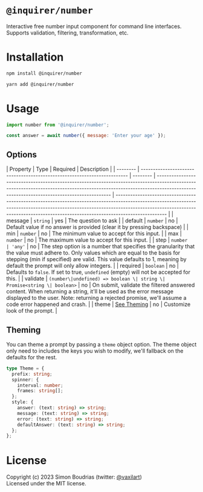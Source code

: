 # `@inquirer/number`

Interactive free number input component for command line interfaces. Supports validation, filtering, transformation, etc.

# Installation

```sh
npm install @inquirer/number

yarn add @inquirer/number
```

# Usage

```js
import number from '@inquirer/number';

const answer = await number({ message: 'Enter your age' });
```

## Options

| Property | Type                                                                     | Required | Description                                                                                                                                                                                                             |
| -------- | ------------------------------------------------------------------------ | -------- | ----------------------------------------------------------------------------------------------------------------------------------------------------------------------------------------------------------------------- | --------------------------------------------------------------------------------------------------------------------------------------------------------------------------------------------------------------------------------------------------------------- |
| message  | `string`                                                                 | yes      | The question to ask                                                                                                                                                                                                     |
| default  | `number`                                                                 | no       | Default value if no answer is provided (clear it by pressing backspace)                                                                                                                                                 |
| min      | `number`                                                                 | no       | The minimum value to accept for this input.                                                                                                                                                                             |
| max      | `number`                                                                 | no       | The maximum value to accept for this input.                                                                                                                                                                             |
| step     | `number                                                                  | 'any'`   | no                                                                                                                                                                                                                      | The step option is a number that specifies the granularity that the value must adhere to. Only values which are equal to the basis for stepping (min if specified) are valid. This value defaults to 1, meaning by default the prompt will only allow integers. |
| required | `boolean`                                                                | no       | Defaults to `false`. If set to true, `undefined` (empty) will not be accepted for this.                                                                                                                                 |
| validate | `(number\|undefined) => boolean \| string \| Promise<string \| boolean>` | no       | On submit, validate the filtered answered content. When returning a string, it'll be used as the error message displayed to the user. Note: returning a rejected promise, we'll assume a code error happened and crash. |
| theme    | [See Theming](#Theming)                                                  | no       | Customize look of the prompt.                                                                                                                                                                                           |

## Theming

You can theme a prompt by passing a `theme` object option. The theme object only need to includes the keys you wish to modify, we'll fallback on the defaults for the rest.

```ts
type Theme = {
  prefix: string;
  spinner: {
    interval: number;
    frames: string[];
  };
  style: {
    answer: (text: string) => string;
    message: (text: string) => string;
    error: (text: string) => string;
    defaultAnswer: (text: string) => string;
  };
};
```

# License

Copyright (c) 2023 Simon Boudrias (twitter: [@vaxilart](https://twitter.com/Vaxilart))<br/>
Licensed under the MIT license.
